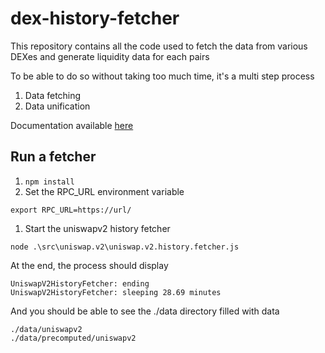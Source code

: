 # dex-history-fetcher

This repository contains all the code used to fetch the data from various DEXes and generate liquidity data for each pairs

To be able to do so without taking too much time, it's a multi step process

1. Data fetching
2. Data unification

Documentation available [here](./docs/README.md)

## Run a fetcher

1. `npm install`
1. Set the RPC_URL environment variable

`export RPC_URL=https://url/`
1. Start the uniswapv2 history fetcher

`node .\src\uniswap.v2\uniswap.v2.history.fetcher.js`

At the end, the process should display

```
UniswapV2HistoryFetcher: ending
UniswapV2HistoryFetcher: sleeping 28.69 minutes
```

And you should be able to see the ./data directory filled with data

```
./data/uniswapv2
./data/precomputed/uniswapv2
```

